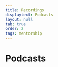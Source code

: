 ```yaml
---
title: Recordings
displaytext: Podcasts
layout: null
tab: true
order: 2
tags: mentorship
---
```


# Podcasts

